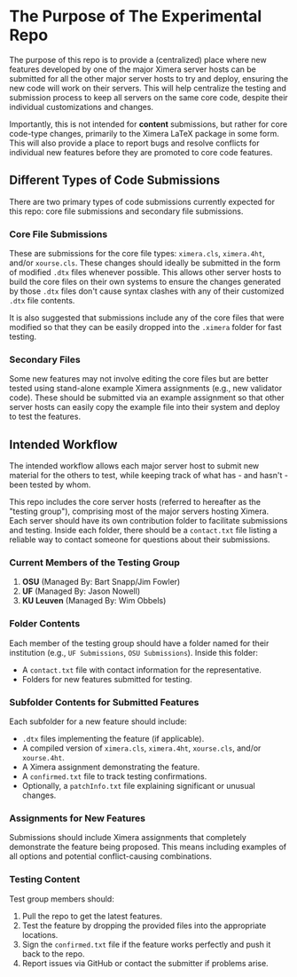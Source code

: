 # The Purpose of The Experimental Repo
The purpose of this repo is to provide a (centralized) place where new features developed by one of the major Ximera server hosts can be submitted for all the other major server hosts to try and deploy, ensuring the new code will work on their servers. This will help centralize the testing and submission process to keep all servers on the same core code, despite their individual customizations and changes.

Importantly, this is not intended for **content** submissions, but rather for core code-type changes, primarily to the Ximera LaTeX package in some form. This will also provide a place to report bugs and resolve conflicts for individual new features before they are promoted to core code features.

## Different Types of Code Submissions
There are two primary types of code submissions currently expected for this repo: core file submissions and secondary file submissions.

### Core File Submissions
These are submissions for the core file types: `ximera.cls`, `ximera.4ht`, and/or `xourse.cls`. These changes should ideally be submitted in the form of modified `.dtx` files whenever possible. This allows other server hosts to build the core files on their own systems to ensure the changes generated by those `.dtx` files don't cause syntax clashes with any of their customized `.dtx` file contents.

It is also suggested that submissions include any of the core files that were modified so that they can be easily dropped into the `.ximera` folder for fast testing.

### Secondary Files
Some new features may not involve editing the core files but are better tested using stand-alone example Ximera assignments (e.g., new validator code). These should be submitted via an example assignment so that other server hosts can easily copy the example file into their system and deploy to test the features.

## Intended Workflow
The intended workflow allows each major server host to submit new material for the others to test, while keeping track of what has - and hasn't - been tested by whom.

This repo includes the core server hosts (referred to hereafter as the "testing group"), comprising most of the major servers hosting Ximera. Each server should have its own contribution folder to facilitate submissions and testing. Inside each folder, there should be a `contact.txt` file listing a reliable way to contact someone for questions about their submissions.

### Current Members of the Testing Group
1. **OSU** (Managed By: Bart Snapp/Jim Fowler)
2. **UF** (Managed By: Jason Nowell)
3. **KU Leuven** (Managed By: Wim Obbels)

### Folder Contents
Each member of the testing group should have a folder named for their institution (e.g., `UF Submissions`, `OSU Submissions`). Inside this folder:
- A `contact.txt` file with contact information for the representative.
- Folders for new features submitted for testing.

### Subfolder Contents for Submitted Features
Each subfolder for a new feature should include:
- `.dtx` files implementing the feature (if applicable).
- A compiled version of `ximera.cls`, `ximera.4ht`, `xourse.cls`, and/or `xourse.4ht`.
- A Ximera assignment demonstrating the feature.
- A `confirmed.txt` file to track testing confirmations.
- Optionally, a `patchInfo.txt` file explaining significant or unusual changes.

### Assignments for New Features
Submissions should include Ximera assignments that completely demonstrate the feature being proposed. This means including examples of all options and potential conflict-causing combinations.

### Testing Content
Test group members should:
1. Pull the repo to get the latest features.
2. Test the feature by dropping the provided files into the appropriate locations.
3. Sign the `confirmed.txt` file if the feature works perfectly and push it back to the repo.
4. Report issues via GitHub or contact the submitter if problems arise.

